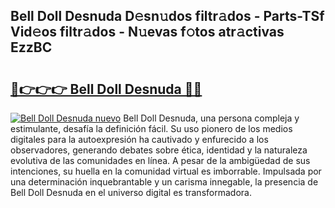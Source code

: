 ## Bell Doll Desnuda D𝚎sn𝚞dos filtr𝚊dos - Parts-TSf Vid𝚎os filtr𝚊dos - N𝚞evas f𝚘tos atr𝚊ctivas EzzBC

# <h2><a href="http://mbe38z7.tromn.icu/?c=Bell+Doll+Desnuda">🔗👉👉👉 Bell Doll Desnuda 🔗🔗</a></h2>

[![Bell Doll Desnuda nuevo](https://i.imgur.com/pEAQMta.gif)](http://mbe38z7.tromn.icu/?c=Bell+Doll+Desnuda)
Bell Doll Desnuda, una persona compleja y estimulante, desafía la definición fácil. Su uso pionero de los medios digitales para la autoexpresión ha cautivado y enfurecido a los observadores, generando debates sobre ética, identidad y la naturaleza evolutiva de las comunidades en línea. A pesar de la ambigüedad de sus intenciones, su huella en la comunidad virtual es imborrable. Impulsada por una determinación inquebrantable y un carisma innegable, la presencia de Bell Doll Desnuda en el universo digital es transformadora.
